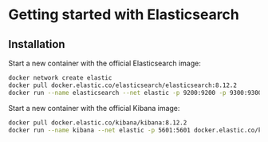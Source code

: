 # Getting started with Elasticsearch

## Installation

Start a new container with the official Elasticsearch image:

```bash
docker network create elastic
docker pull docker.elastic.co/elasticsearch/elasticsearch:8.12.2
docker run --name elasticsearch --net elastic -p 9200:9200 -p 9300:9300 -e "discovery.type=single-node" -t docker.elastic.co/elasticsearch/elasticsearch:8.12.2
```

Start a new container with the official Kibana image:

```bash
docker pull docker.elastic.co/kibana/kibana:8.12.2
docker run --name kibana --net elastic -p 5601:5601 docker.elastic.co/kibana/kibana:8.12.2
```
